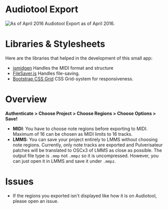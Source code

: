 Audiotool Export
=====================

![As of April 2016](http://i.imgur.com/DwleXMx.png)
Audiotool Export as of April 2016.

# Libraries & Stylesheets

Here are the libraries that helped in the development of this small app:

* [jsmidgen](https://github.com/dingram/jsmidgen) Handles the MIDI format and structure
* [FileSaver.js](https://github.com/eligrey/FileSaver.js/) Handles file-saving.
* [Bootstrap CSS Grid](http://getbootstrap.com) CSS Grid-system for responsiveness.  

# Overview

**Authenticate > Choose Project > Choose Regions > Choose Options > Save!** 

* **MIDI**: You have to choose note regions before exporting to MIDI. Maximum of 16 can be chosen as MIDI limits to 16 tracks. 
* **LMMS**: You can save your project entirely to LMMS without choosing note regions. Currently, only note tracks are exported and Pulverisateur patches will be translated to OSCx3 of LMMS as close as possible. The output file type is `.mmp` not `.mmpz` so it is uncompressed. However, you can just open it in LMMS and save it under `.mmpz`.

# Issues

* If the regions you exported isn't displayed like how it is on Audiotool, please open an issue.
